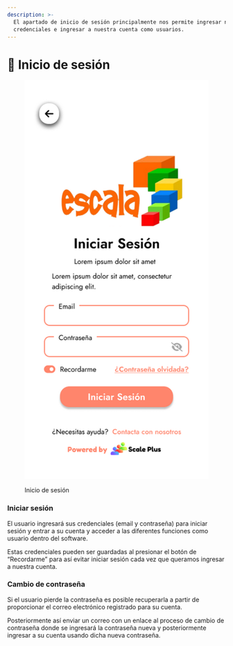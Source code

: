 ```yaml
---
description: >-
  El apartado de inicio de sesión principalmente nos permite ingresar nuestras
  credenciales e ingresar a nuestra cuenta como usuarios.
---
```


# 📍 Inicio de sesión

<figure><img src="../.gitbook/assets/image.png" alt=""><figcaption><p>Inicio de sesión</p></figcaption></figure>

### Iniciar sesión

El usuario ingresará sus credenciales (email y contraseña) para iniciar sesión y entrar a su cuenta y acceder a las diferentes funciones como usuario dentro del software.

Estas credenciales pueden ser guardadas al presionar el botón de “Recordarme” para así evitar iniciar sesión cada vez que queramos ingresar a nuestra cuenta.

### Cambio de contraseña

Si el usuario pierde la contraseña es posible recuperarla a partir de proporcionar el correo electrónico registrado para su cuenta.

Posteriormente así enviar un correo con un enlace al proceso de cambio de contraseña donde se ingresará la contraseña nueva y posteriormente ingresar a su cuenta usando dicha nueva contraseña.
